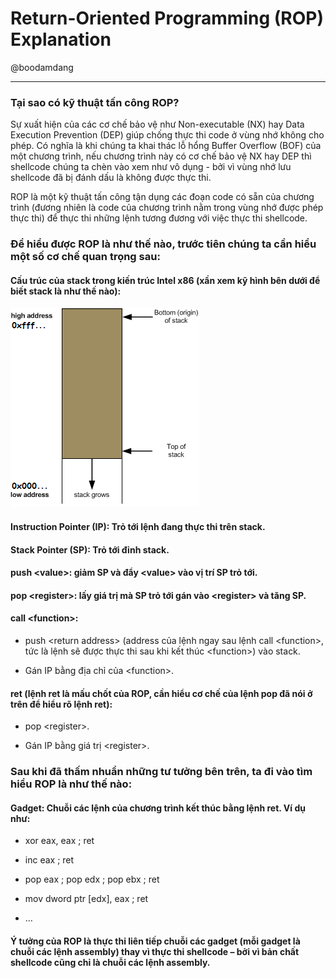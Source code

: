 # Return-Oriented Programming (ROP) Explanation

@boodamdang

___

### Tại sao có kỹ thuật tấn công ROP?

Sự xuất hiện của các cơ chế bảo vệ như Non-executable (NX) hay Data Execution Prevention (DEP) giúp chống thực thi code ở vùng nhớ không cho phép. Có nghĩa là khi chúng ta khai thác lỗ hổng Buffer Overflow (BOF) của một chương trình, nếu chương trình này có cơ chế bảo vệ NX hay DEP thì shellcode chúng ta chèn vào xem như vô dụng - bởi vì vùng nhớ lưu shellcode đã bị đánh dấu là không được thực thi.

ROP là một kỹ thuật tấn công tận dụng các đoạn code có sẵn của chương trình (đương nhiên là code của chương trình nằm trong vùng nhớ được phép thực thi) để thực thi những lệnh tương đương với việc thực thi shellcode.

### Để hiểu được ROP là như thế nào, trước tiên chúng ta cần hiểu một số cơ chế quan trọng sau:

#### Cấu trúc của stack trong kiến trúc Intel x86 (xần xem kỹ hình bên dưới để biết stack là như thế nào):

![](./pic1.png)

#### Instruction Pointer (IP):  Trỏ tới lệnh đang thực thi trên stack.

#### Stack Pointer (SP): Trỏ tới đỉnh stack.

#### push \<value\>: giảm SP và đẩy \<value\> vào vị trí SP trỏ tới.
  
#### pop \<register\>: lấy giá trị mà SP trỏ tới gán vào \<register\> và tăng SP.

#### call \<function\>:

* push \<return address\> (address của lệnh ngay sau lệnh call \<function\>, tức là lệnh sẽ được thực thi sau khi kết thúc \<function\>) vào stack.

* Gán IP bằng địa chỉ của \<function\>.

#### ret (lệnh ret là mấu chốt của ROP, cần hiểu cơ chế của lệnh pop đã nói ở trên để hiểu rõ lệnh ret):

* pop \<register\>.

* Gán IP bằng giá trị \<register\>.

### Sau khi đã thấm nhuần những tư tưởng bên trên, ta đi vào tìm hiểu ROP là như thế nào:

#### Gadget: Chuỗi các lệnh của chương trình kết thúc bằng lệnh ret. Ví dụ như:

* xor eax, eax ; ret

* inc eax ; ret

* pop eax ; pop edx ; pop ebx ; ret

* mov dword ptr [edx], eax ; ret

* …

#### Ý tưởng của ROP là thực thi liên tiếp chuỗi các gadget (mỗi gadget là chuỗi các lệnh assembly) thay vì thực thi shellcode – bởi vì bản chất shellcode cũng chỉ là chuỗi các lệnh assembly.

